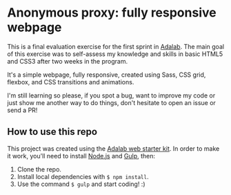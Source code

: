 # Anonymous proxy: fully responsive webpage

This is a final evaluation exercise for the first sprint in [Adalab](https://adalab.es/). The main goal of this exercise was to self-assess my knowledge and skills in basic HTML5 and CSS3 after two weeks in the program.

It's a simple webpage, fully responsive, created using Sass, CSS grid, flexbox, and CSS transitions and animations.

I'm still learning so please, if you spot a bug, want to improve my code or just show me another way to do things, don't hesitate to open an issue or send a PR!

## How to use this repo

This project was created using the [Adalab web starter kit](https://github.com/Adalab/Adalab-web-starter-kit). In order to make it work, you'll need to install [Node.js](https://nodejs.org/) and [Gulp](https://gulpjs.com), then:

1. Clone the repo.
2. Install local dependencies with `$ npm install`.
3. Use the command `$ gulp` and start coding! :)

